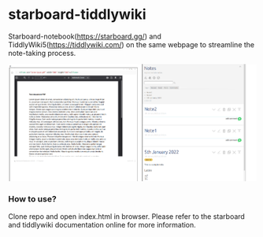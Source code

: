 # starboard-tiddlywiki
Starboard-notebook(https://starboard.gg/) and TiddlyWiki5(https://tiddlywiki.com/) on the same webpage to streamline the note-taking process.

<img src="1.png">


### How to use?
Clone repo and open index.html in browser. Please refer to the starboard and tiddlywiki documentation online for more information.




